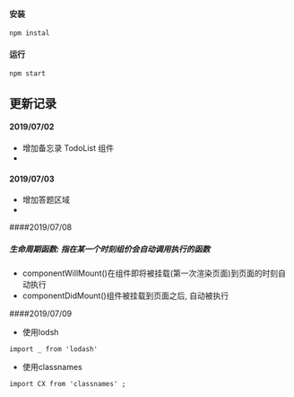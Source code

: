 
#### 安装 
```
npm instal
```
#### 运行
```
npm start
```
## 更新记录
#### 2019/07/02  
- 增加备忘录 TodoList 组件
- <TodoList />
#### 2019/07/03
- 增加答题区域 
- <AnswerArea />
####2019/07/08 
##### 生命周期函数: 指在某一个时刻组价会自动调用执行的函数
- componentWillMount()在组件即将被挂载(第一次渲染页面)到页面的时刻自动执行
- componentDidMount()组件被挂载到页面之后, 自动被执行

####2019/07/09
- 使用lodsh 
```
import _ from 'lodash'
```
- 使用classnames 
```
import CX from 'classnames' ;
```